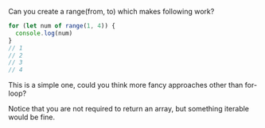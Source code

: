 Can you create a range(from, to) which makes following work?

```js
for (let num of range(1, 4)) {
  console.log(num)  
}
// 1
// 2
// 3
// 4
```

This is a simple one, could you think more fancy approaches other than for-loop?

Notice that you are not required to return an array, but something iterable would be fine.

